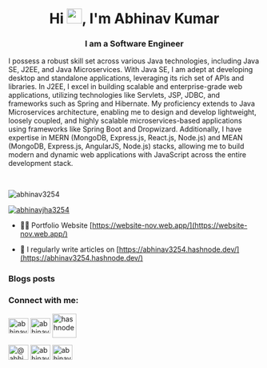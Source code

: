 <h1 align="center">Hi <img src="https://raw.githubusercontent.com/MartinHeinz/MartinHeinz/master/wave.gif" width="30px">, I'm Abhinav Kumar</h1>
<h3 align="center">I am a Software Engineer</h3>

<p>
I possess a robust skill set across various Java technologies, including Java SE, J2EE, and Java Microservices. With Java SE, I am adept at developing desktop and standalone applications, leveraging its rich set of APIs and libraries. In J2EE, I excel in building scalable and enterprise-grade web applications, utilizing technologies like Servlets, JSP, JDBC, and frameworks such as Spring and Hibernate. My proficiency extends to Java Microservices architecture, enabling me to design and develop lightweight, loosely coupled, and highly scalable microservices-based applications using frameworks like Spring Boot and Dropwizard. Additionally, I have expertise in MERN (MongoDB, Express.js, React.js, Node.js) and MEAN (MongoDB, Express.js, AngularJS, Node.js) stacks, allowing me to build modern and dynamic web applications with JavaScript across the entire development stack.
</p>


<br>
<p align="left"> <img src="https://komarev.com/ghpvc/?username=abhinav3254&label=Profile%20views&color=0e75b6&style=flat" alt="abhinav3254" /> </p>

<p align="left"> <a href="https://twitter.com/abhinavjha3254" target="blank"><img src="https://img.shields.io/twitter/follow/abhinavjha3254?logo=twitter&style=for-the-badge" alt="abhinavjha3254" /></a> </p>

- 👨‍💻 Portfolio Website [https://website-nov.web.app/](https://website-nov.web.app/)

- 📝 I regularly write articles on [https://abhinav3254.hashnode.dev/](https://abhinav3254.hashnode.dev/)

### Blogs posts
<!-- BLOG-POST-LIST:START -->
<!-- BLOG-POST-LIST:END -->

<h3 align="left">Connect with me:</h3>
<p align="left">
<a href="https://twitter.com/abhinavjha3254" target="blank"><img align="center" src="https://raw.githubusercontent.com/rahuldkjain/github-profile-readme-generator/master/src/images/icons/Social/twitter.svg" alt="abhinavjha3254" height="30" width="40" /></a>
<a href="https://linkedin.com/in/abhinav3254" target="blank"><img align="center" src="https://raw.githubusercontent.com/rahuldkjain/github-profile-readme-generator/master/src/images/icons/Social/linked-in-alt.svg" alt="abhinav3254" height="30" width="40" /></a>
<a href="https://hashnode.com/abhinav3254" target="blank"><img align="center" width="" height="48" src="https://img.icons8.com/color/48/hashnode.png" alt="hashnode" height="30" width="40"/>
</a>

<a href="https://medium.com/@abhinav3254" target="blank"><img align="center" src="https://raw.githubusercontent.com/rahuldkjain/github-profile-readme-generator/master/src/images/icons/Social/medium.svg" alt="@abhinav3254" height="30" width="40" /></a>
<a href="https://www.codechef.com/users/abhinav_3254" target="blank"><img align="center" src="https://cdn.jsdelivr.net/npm/simple-icons@3.1.0/icons/codechef.svg" alt="abhinav_3254" height="30" width="40" /></a>
<a href="https://www.hackerrank.com/abhinav3254" target="blank"><img align="center" src="https://raw.githubusercontent.com/rahuldkjain/github-profile-readme-generator/master/src/images/icons/Social/hackerrank.svg" alt="abhinav3254" height="30" width="40" /></a>
</p>